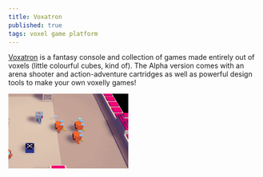 ```yaml
---
title: Voxatron
published: true
tags: voxel game platform
---
```


[Voxatron](https://www.lexaloffle.com/voxatron.php) is a fantasy console and collection of games made entirely out of voxels (little colourful cubes, kind of). The Alpha version comes with an arena shooter and action-adventure cartridges as well as powerful design tools to make your own voxelly games! 

![demo](/images/voxatron_g_boom.gif)
